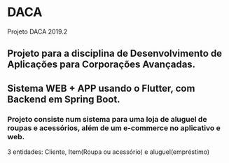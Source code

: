 # DACA
Projeto DACA 2019.2

## Projeto para a disciplina de Desenvolvimento de Aplicações para Corporações Avançadas.
## Sistema WEB + APP usando o Flutter, com Backend em Spring Boot. 


### Projeto consiste num sistema para uma loja de aluguel de roupas e acessórios, além de um e-commerce no aplicativo e web. 
3 entidades: Cliente, Item(Roupa ou acessório) e aluguel(empréstimo)
